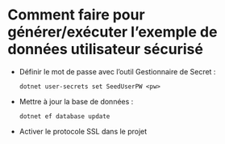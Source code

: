 # <a name="how-to-buildrun-secure-user-data-sample"></a>Comment faire pour générer/exécuter l’exemple de données utilisateur sécurisé

* Définir le mot de passe avec l’outil Gestionnaire de Secret :

  `dotnet user-secrets set SeedUserPW <pw>`

* Mettre à jour la base de données :

    `dotnet ef database update`

* Activer le protocole SSL dans le projet